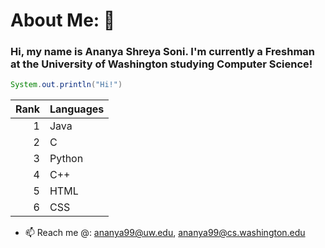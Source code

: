 # About Me: 👋
### Hi, my name is Ananya Shreya Soni. I'm currently a Freshman at the University of Washington studying Computer Science!
```java
System.out.println("Hi!")
```
| Rank |   Languages   |
|-----:|---------------|
|     1|  Java         |
|     2|  C            |
|     3|  Python       |
|     4|  C++          |
|     5|  HTML         |
|     6|  CSS          |

- 📫 Reach me @: ananya99@uw.edu, ananya99@cs.washington.edu
<!--
**ananyasoni/ananyasoni** is a ✨ _special_ ✨ repository because its `README.md` (this file) appears on your GitHub profile.

Here are some ideas to get you started:

- 🔭 I’m currently working on ...
- 🌱 I’m currently learning ...
- 👯 I’m looking to collaborate on ...
- 🤔 I’m looking for help with ...
- 💬 Ask me about ...
- 📫 How to reach me: ...
- 😄 Pronouns: ...
- ⚡ Fun fact: ...
-->
